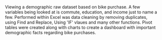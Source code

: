 Viewing a demographic raw dataset based on bike purchase. A few variables being looked at is commute, education, and income just to name a few. Performed within Excel was data cleaning by removing duplicates, 
using Find and Replace, Using 'IF' vlaues and many other functions. Pivot tables were created along with charts to create a dashboard with important demographic facts regarding bike purchases. 
